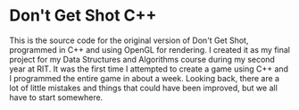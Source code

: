# Don't Get Shot C++

This is the source code for the original version of Don't Get Shot, programmed in C++ and using OpenGL for rendering. I created it as my final project for my Data Structures and Algorithms course during my second year at RIT. It was the first time I attempted to create a game using C++ and I programmed the entire game in about a week. Looking back, there are a lot of little mistakes and things that could have been improved, but we all have to start somewhere.
